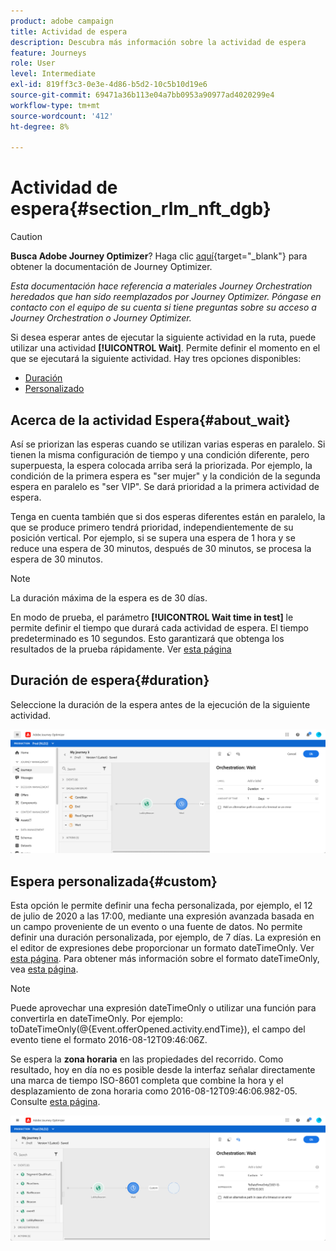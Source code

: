 ```yaml
---
product: adobe campaign
title: Actividad de espera
description: Descubra más información sobre la actividad de espera
feature: Journeys
role: User
level: Intermediate
exl-id: 819ff3c3-0e3e-4d86-b5d2-10c5b10d19e6
source-git-commit: 69471a36b113e04a7bb0953a90977ad4020299e4
workflow-type: tm+mt
source-wordcount: '412'
ht-degree: 8%

---
```


# Actividad de espera{#section_rlm_nft_dgb}


>[!CAUTION]
>
>**Busca Adobe Journey Optimizer**? Haga clic [aquí](https://experienceleague.adobe.com/es/docs/journey-optimizer/using/ajo-home){target="_blank"} para obtener la documentación de Journey Optimizer.
>
>
>_Esta documentación hace referencia a materiales Journey Orchestration heredados que han sido reemplazados por Journey Optimizer. Póngase en contacto con el equipo de su cuenta si tiene preguntas sobre su acceso a Journey Orchestration o Journey Optimizer._



Si desea esperar antes de ejecutar la siguiente actividad en la ruta, puede utilizar una actividad **[!UICONTROL Wait]**. Permite definir el momento en el que se ejecutará la siguiente actividad. Hay tres opciones disponibles:

* [Duración](#duration)
* [Personalizado](#custom)
  <!--* [Email send time optimization](#email_send_time_optimization)-->

## Acerca de la actividad Espera{#about_wait}

Así se priorizan las esperas cuando se utilizan varias esperas en paralelo. Si tienen la misma configuración de tiempo y una condición diferente, pero superpuesta, la espera colocada arriba será la priorizada. Por ejemplo, la condición de la primera espera es &quot;ser mujer&quot; y la condición de la segunda espera en paralelo es &quot;ser VIP&quot;. Se dará prioridad a la primera actividad de espera.

Tenga en cuenta también que si dos esperas diferentes están en paralelo, la que se produce primero tendrá prioridad, independientemente de su posición vertical. Por ejemplo, si se supera una espera de 1 hora y se reduce una espera de 30 minutos, después de 30 minutos, se procesa la espera de 30 minutos.

>[!NOTE]
>
>La duración máxima de la espera es de 30 días.
>
>En modo de prueba, el parámetro **[!UICONTROL Wait time in test]** le permite definir el tiempo que durará cada actividad de espera. El tiempo predeterminado es 10 segundos. Esto garantizará que obtenga los resultados de la prueba rápidamente. Ver [esta página](../building-journeys/testing-the-journey.md)

## Duración de espera{#duration}

Seleccione la duración de la espera antes de la ejecución de la siguiente actividad.

![](../assets/journey55.png)

## Espera personalizada{#custom}

Esta opción le permite definir una fecha personalizada, por ejemplo, el 12 de julio de 2020 a las 17:00, mediante una expresión avanzada basada en un campo proveniente de un evento o una fuente de datos. No permite definir una duración personalizada, por ejemplo, de 7 días. La expresión en el editor de expresiones debe proporcionar un formato dateTimeOnly. Ver [esta página](../expression/expressionadvanced.md). Para obtener más información sobre el formato dateTimeOnly, vea [esta página](../expression/data-types.md).

>[!NOTE]
>
>Puede aprovechar una expresión dateTimeOnly o utilizar una función para convertirla en dateTimeOnly. Por ejemplo: toDateTimeOnly(@{Event.offerOpened.activity.endTime}), el campo del evento tiene el formato 2016-08-12T09:46:06Z.
>
>Se espera la **zona horaria** en las propiedades del recorrido. Como resultado, hoy en día no es posible desde la interfaz señalar directamente una marca de tiempo ISO-8601 completa que combine la hora y el desplazamiento de zona horaria como 2016-08-12T09:46:06.982-05. Consulte [esta página](../building-journeys/timezone-management.md).

![](../assets/journey57.png)

<!--## Email send time optimization{#email_send_time_optimization}

>[!CAUTION]
>
>The email send time optimization capability is only available to customers who use the [Adobe Experience Platform Data Connector](https://docs.adobe.com/content/help/en/campaign-standard/using/developing/mapping-campaign-and-aep-data/aep-about-data-connector.html).

This type of wait uses a score calculated in the Adobe Experience Platform. The score calculates the propensity to click or open an email in the future based on past behavior. Note that the algorithm calculating the score needs a certain amount of data to work. As a result, when it does not have enough data, the default wait time will apply. At publication time, you'll be notified that the default time applies.

>[!NOTE]
>
>The first event of your journey must have a namespace.
>
>This capability is only available after an **[!UICONTROL Email]** activity. You need to have Adobe Campaign Standard.

1. In the **[!UICONTROL Amount of time]** field, define the number of hours to consider to optimize email sending.
1. In the **[!UICONTROL Optimization type]** field, choose if the optimization should increase clicks or opens.
1. In the **[!UICONTROL Default time]** field, define the default time to wait if the predictive send time score is not available.

    >[!NOTE]
    >
    >Note that the send time score can be unavailable because there is not enough data to perform the calculation. In this case, you will be informed, at publication time, that the default time applies.

![](../assets/journey57bis.png)-->
